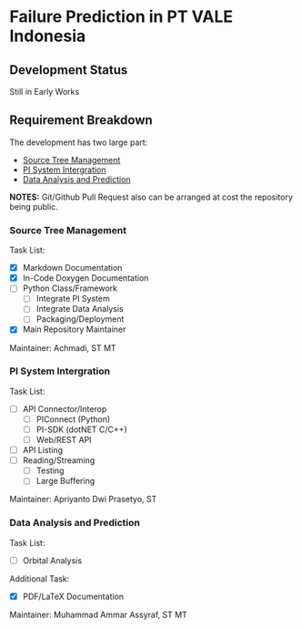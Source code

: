 # Failure Prediction in PT VALE Indonesia

## Development Status

Still in Early Works

## Requirement Breakdown

The development has two large part:
- [Source Tree Management](#source-tree-management)
- [PI System Intergration](#pi-system-intergration)
- [Data Analysis and Prediction](#data-analysis-and-prediction)

**NOTES:** Git/Github Pull Request also can be arranged at cost the repository being public.

### Source Tree Management

Task List:
- [x] Markdown Documentation
- [x] In-Code Doxygen Documentation
- [ ] Python Class/Framework
    - [ ] Integrate PI System
    - [ ] Integrate Data Analysis
    - [ ] Packaging/Deployment
- [x] Main Repository Maintainer

Maintainer: Achmadi, ST MT

### PI System Intergration

Task List:
- [ ] API Connector/Interop
    - [ ] PIConnect (Python)
    - [ ] PI-SDK (dotNET C/C++)
    - [ ] Web/REST API
- [ ] API Listing
- [ ] Reading/Streaming 
    - [ ] Testing
    - [ ] Large Buffering
    
Maintainer: Apriyanto Dwi Prasetyo, ST 

### Data Analysis and Prediction

Task List:
- [ ] Orbital Analysis

Additional Task:
- [x] PDF/LaTeX Documentation

Maintainer: Muhammad Ammar Assyraf, ST MT





